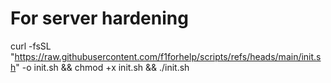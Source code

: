 # For server hardening
curl -fsSL "https://raw.githubusercontent.com/f1forhelp/scripts/refs/heads/main/init.sh" -o init.sh && chmod +x init.sh && ./init.sh